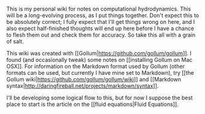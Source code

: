 This is my personal wiki for notes on computational hydrodynamics.  This will be a long-evolving process, as I put things together.  Don't expect this to be absolutely correct; I fully expect that I'll get things wrong on here, and I also expect half-finished thoughts will end up here before I have a chance to flesh them out and check them for accuracy.  So take this all with a grain of salt.

This wiki was created with [[Gollum|https://github.com/gollum/gollum]].  I found (and occasionally tweak) some notes on [[installing Gollum on Mac OSX]].  For information on the Markdown format used by Gollum (other formats can be used, but currently I have mine set to Markdown), try [[the Gollum wiki|https://github.com/gollum/gollum/wiki]] and [[Markdown syntax|http://daringfireball.net/projects/markdown/syntax]].

I'll be developing some logical flow to this, but for now I suppose the best place to start is the article on the [[fluid equations|Fluid Equations]].